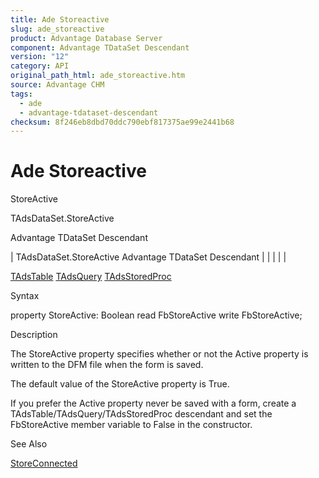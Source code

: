 ```yaml
---
title: Ade Storeactive
slug: ade_storeactive
product: Advantage Database Server
component: Advantage TDataSet Descendant
version: "12"
category: API
original_path_html: ade_storeactive.htm
source: Advantage CHM
tags:
  - ade
  - advantage-tdataset-descendant
checksum: 8f246eb8dbd70ddc790ebf817375ae99e2441b68
---
```


# Ade Storeactive

StoreActive

TAdsDataSet.StoreActive

Advantage TDataSet Descendant

| TAdsDataSet.StoreActive  Advantage TDataSet Descendant |  |  |  |  |

[TAdsTable](ade_tadstable_7.md) [TAdsQuery](ade_tadsquery.md) [TAdsStoredProc](ade_tadsstoredproc.md)

Syntax

property StoreActive: Boolean read FbStoreActive write FbStoreActive;

Description

The StoreActive property specifies whether or not the Active property is written to the DFM file when the form is saved.

The default value of the StoreActive property is True.

If you prefer the Active property never be saved with a form, create a TAdsTable/TAdsQuery/TAdsStoredProc descendant and set the FbStoreActive member variable to False in the constructor.

See Also

[StoreConnected](ade_storeconnected.md)
